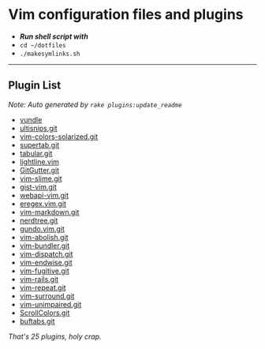 # Vim configuration files and plugins
  * ***Run shell script with*** 
  * ```cd ~/dotfiles```
  * ```./makesymlinks.sh```
  
_________________________

## Plugin List

_Note: Auto generated by `rake plugins:update_readme`_


 * [vundle](https://github.com/gmarik/vundle)
 * [ultisnips.git](https://github.com/SirVer/ultisnips.git)
 * [vim-colors-solarized.git](https://github.com/altercation/vim-colors-solarized.git)
 * [supertab.git](https://github.com/ervandew/supertab.git)
 * [tabular.git](https://github.com/godlygeek/tabular.git)
 * [lightline.vim](https://github.com/itchyny/lightline.vim)
 * [GitGutter.git](https://github.com/jisaacks/GitGutter.git)
 * [vim-slime.git](https://github.com/jpalardy/vim-slime.git)
 * [gist-vim.git](https://github.com/mattn/gist-vim.git)
 * [webapi-vim.git](https://github.com/mattn/webapi-vim.git)
 * [eregex.vim.git](https://github.com/othree/eregex.vim.git)
 * [vim-markdown.git](https://github.com/plasticboy/vim-markdown.git)
 * [nerdtree.git](https://github.com/scrooloose/nerdtree.git)
 * [gundo.vim.git](https://github.com/sjl/gundo.vim.git)
 * [vim-abolish.git](https://github.com/tpope/vim-abolish.git)
 * [vim-bundler.git](https://github.com/tpope/vim-bundler.git)
 * [vim-dispatch.git](https://github.com/tpope/vim-dispatch.git)
 * [vim-endwise.git](https://github.com/tpope/vim-endwise.git)
 * [vim-fugitive.git](https://github.com/tpope/vim-fugitive.git)
 * [vim-rails.git](https://github.com/tpope/vim-rails.git)
 * [vim-repeat.git](https://github.com/tpope/vim-repeat.git)
 * [vim-surround.git](https://github.com/tpope/vim-surround.git)
 * [vim-unimpaired.git](https://github.com/tpope/vim-unimpaired.git)
 * [ScrollColors.git](https://github.com/vim-scripts/ScrollColors.git)
 * [buftabs.git](https://github.com/vim-scripts/buftabs.git)

_That's 25 plugins, holy crap._

